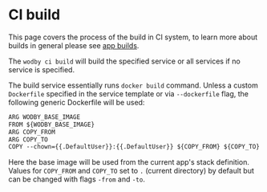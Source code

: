# CI build

This page covers the process of the build in CI system, to learn more about builds in general please see [app builds](../apps/builds.md).

The `wodby ci build` will build the specified service or all services if no service is specified. 

The build service essentially runs `docker build` command. Unless a custom `Dockerfile` specified in the service template or via `--dockerfile` flag, the following generic Dockerfile will be used:

```markdown
ARG WODBY_BASE_IMAGE
FROM ${WODBY_BASE_IMAGE}
ARG COPY_FROM
ARG COPY_TO
COPY --chown={{.DefaultUser}}:{{.DefaultUser}} ${COPY_FROM} ${COPY_TO}
```

Here the base image will be used from the current app's stack definition. Values for `COPY_FROM` and `COPY_TO` set to `.` (current directory) by default but can be changed with flags `-from` and `-to`. 

